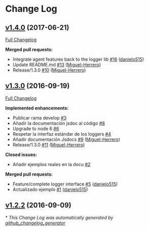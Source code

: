 # Change Log

## [v1.4.0](https://github.com/abatiz/case-modules-logger/tree/v1.4.0) (2017-06-21)
[Full Changelog](https://github.com/abatiz/case-modules-logger/compare/v1.3.0...v1.4.0)

**Merged pull requests:**

- Integrate agent features back to the logger lib [\#16](https://github.com/abatiz/case-modules-logger/pull/16) ([danielo515](https://github.com/danielo515))
- Update README.md [\#13](https://github.com/abatiz/case-modules-logger/pull/13) ([Miguel-Herrero](https://github.com/Miguel-Herrero))
- Release/1.3.0 [\#10](https://github.com/abatiz/case-modules-logger/pull/10) ([Miguel-Herrero](https://github.com/Miguel-Herrero))

## [v1.3.0](https://github.com/abatiz/case-modules-logger/tree/v1.3.0) (2016-09-19)
[Full Changelog](https://github.com/abatiz/case-modules-logger/compare/v1.2.2...v1.3.0)

**Implemented enhancements:**

- Publicar rama develop [\#3](https://github.com/abatiz/case-modules-logger/issues/3)
- Añadir la documentación jsdoc al código [\#8](https://github.com/abatiz/case-modules-logger/issues/8)
- Upgrade to node 6 [\#6](https://github.com/abatiz/case-modules-logger/issues/6)
- Respetar la interfaz estándar de los loggers [\#4](https://github.com/abatiz/case-modules-logger/issues/4)
- Añadir documentación Jsdocs [\#9](https://github.com/abatiz/case-modules-logger/pull/9) ([Miguel-Herrero](https://github.com/Miguel-Herrero))
- Release/1.3.0 [\#11](https://github.com/abatiz/case-modules-logger/pull/11) ([Miguel-Herrero](https://github.com/Miguel-Herrero))

**Closed issues:**

- Añadir ejemplos reales en la docu [\#2](https://github.com/abatiz/case-modules-logger/issues/2)

**Merged pull requests:**

- Feature/complete logger interface [\#5](https://github.com/abatiz/case-modules-logger/pull/5) ([danielo515](https://github.com/danielo515))
- Actualizado ejemplo [\#1](https://github.com/abatiz/case-modules-logger/pull/1) ([danielo515](https://github.com/danielo515))

## [v1.2.2](https://github.com/abatiz/case-modules-logger/tree/v1.2.2) (2016-09-09)


\* *This Change Log was automatically generated by [github_changelog_generator](https://github.com/skywinder/Github-Changelog-Generator)*
